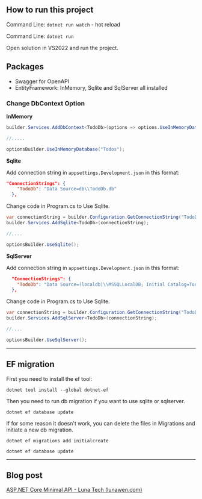 ## How to run this project

Command Line: `dotnet run watch` - hot reload

Command Line: `dotnet run` 

Open solution in VS2022 and run the project.

## Packages

- Swagger for OpenAPI
- EntityFramework: InMemory, Sqlite and SqlServer all installed

### Change DbContext Option

**InMemory**

```csharp
builder.Services.AddDbContext<TodoDb>(options => options.UseInMemoryDatabase("items"));

//.....

optionsBuilder.UseInMemoryDatabase("Todos");
```

**Sqlite**

Add connection string in `appsettings.Development.json` in this format:

```json
"ConnectionStrings": {
    "TodoDb": "Data Source=db\\TodoDb.db"
  },
```

Change code in Program.cs to Use Sqlite.

```csharp
var connectionString = builder.Configuration.GetConnectionString("TodoDb");
builder.Services.AddSqlite<TodoDb>(connectionString);

//....

optionsBuilder.UseSqlite();
```

**SqlServer**

Add connection string in `appsettings.Development.json` in this format:

```json
  "ConnectionStrings": {
    "TodoDb": "Data Source=(localdb)\\MSSQLLocalDB; Initial Catalog=TodoDb; Integrated Security=True;"
  },
```

Change code in Program.cs to Use Sqlite.

```csharp
var connectionString = builder.Configuration.GetConnectionString("TodoDb");
builder.Services.AddSqlServer<TodoDb>(connectionString);

//....

optionsBuilder.UseSqlServer();
```

---

## EF migration

First you need to install the ef tool:

`dotnet tool install --global dotnet-ef`

Then you need to run db migration if you want to use sqlite or sqlserver.

`dotnet ef database update`

If for some reason it doesn't work, you can delete the files in Migrations and initiate a new db migration.

`dotnet ef migrations add initialcreate`

`dotnet ef database update`

---

## Blog post 

[ASP.NET Core Minimal API - Luna Tech (lunawen.com)](https://lunawen.com/dotnet/20211121-lunatech-aspnetcore-minimal-api/)

